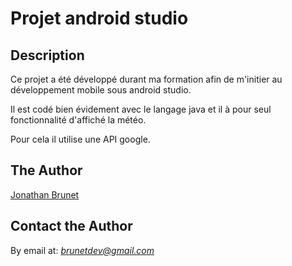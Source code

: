 # Projet android studio


## Description

Ce projet a été développé durant ma formation afin de m'initier au développement mobile sous android studio.

Il est codé bien évidement avec le langage java et il à pour seul fonctionnalité d'affiché la météo.

Pour cela il utilise une API google.


## The Author

[Jonathan Brunet](http://www.brunetdev.com)


## Contact the Author

By email at: *brunetdev@gmail.com*
